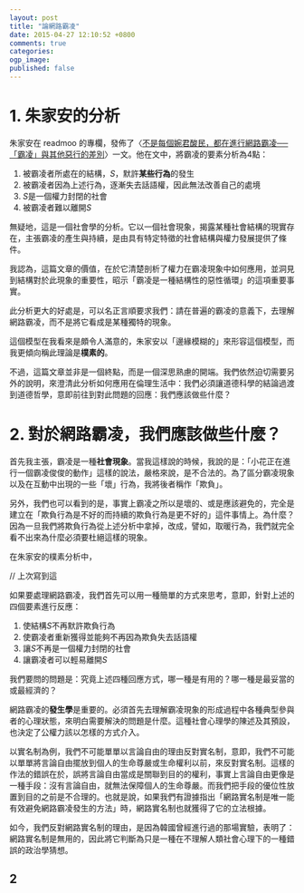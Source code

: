 ```yaml
---
layout: post
title: "論網路霸凌"
date: 2015-04-27 12:10:52 +0800
comments: true
categories: 
ogp_image: 
published: false
---
```


# 1. 朱家安的分析

朱家安在 readmoo 的專欄，發佈了〈[不是每個婉君酸民，都在進行網路霸凌──「霸凌」與其他惡行的差別](http://news.readmoo.com/2015/04/27/kris-150427-internet-bullying/2/)〉一文。他在文中，將霸凌的要素分析為4點：

1. 被霸凌者所處在的結構，$S$，默許**某些行為**的發生
2. 被霸凌者因為上述行為，逐漸失去話語權，因此無法改善自己的處境
3. $S$是一個權力封閉的社會
4. 被霸凌者難以離開$S$

無疑地，這是一個社會學的分析。它以一個社會現象，揭露某種社會結構的現實存在，主張霸凌的產生與持續，是由具有特定特徵的社會結構與權力發展提供了條件。

我認為，這篇文章的價值，在於它清楚剖析了權力在霸凌現象中如何應用，並洞見到結構對於此現象的重要性，昭示「霸凌是一種結構性的惡性循環」的這項重要事實。

此分析更大的好處是，可以名正言順要求我們：請在普遍的霸凌的意義下，去理解網路霸凌，而不是將它看成是某種獨特的現象。

這個模型在我看來是頗令人滿意的，朱家安以「邊緣模糊的」來形容這個模型，而我更傾向稱此理論是**樸素的**。

不過，這篇文章並非是一個終點，而是一個深思熟慮的開端。我們依然迫切需要另外的說明，來澄清此分析如何應用在倫理生活中：我們必須讓道德科學的結論過渡到道德哲學，意即前往到對此問題的回應：我們應該做些什麼？

# 2. 對於網路霸凌，我們應該做些什麼？

首先我主張，霸凌是一種**社會現象**。當我這樣說的時候，我說的是：「小花正在進行一個霸凌俊俊的動作」這樣的說法，嚴格來說，是不合法的。為了區分霸凌現象以及在互動中出現的一些「壞」行為，我將後者稱作「欺負」。

另外，我們也可以看到的是，事實上霸凌之所以是壞的、或是應該避免的，完全是建立在「欺負行為是不好的而持續的欺負行為是更不好的」這件事情上。為什麼？因為一旦我們將欺負行為從上述分析中拿掉，改成，譬如，取暖行為，我們就完全看不出來為什麼必須要杜絕這樣的現象。

在朱家安的樸素分析中，

// 上次寫到這

如果要處理網路霸凌，我們首先可以用一種簡單的方式來思考，意即，針對上述的四個要素進行反應：

1. 使結構$S$不再默許欺負行為
2. 使霸凌者重新獲得並能夠不再因為欺負失去話語權
3. 讓$S$不再是一個權力封閉的社會
4. 讓霸凌者可以輕易離開$S$

我們要問的問題是：究竟上述四種回應方式，哪一種是有用的？哪一種是最妥當的或最經濟的？



網路霸凌的**發生學**是重要的。必須首先去理解霸凌現象的形成過程中各種典型參與者的心理狀態，來明白需要解決的問題是什麼。這種社會心理學的陳述及其預設，也決定了公權力該以怎樣的方式介入。

以實名制為例，我們不可能單單以言論自由的理由反對實名制，意即，我們不可能以單單將言論自由擺放到個人的生命尊嚴或生命權利以前，來反對實名制。這樣的作法的錯誤在於，誤將言論自由當成是關聯到目的的權利，事實上言論自由更像是一種手段：沒有言論自由，就無法保障個人的生命尊嚴。而我們把手段的優位性放置到目的之前是不合理的。也就是說，如果我們有證據指出「網路實名制是唯一能有效避免網路霸凌發生的方法」時，網路實名制也就獲得了它的立法根據。

如今，我們反對網路實名制的理由，是因為韓國曾經進行過的那場實驗，表明了：網路實名制是無用的，因此將它判斷為只是一種在不理解人類社會心理下的一種錯誤的政治學猜想。

## 2


